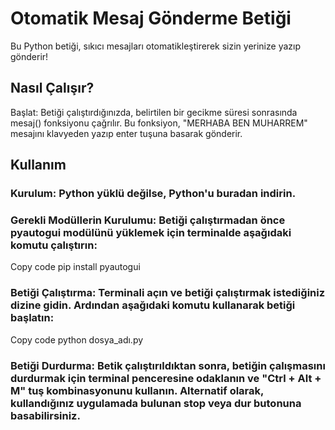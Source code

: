 # Otomatik Mesaj Gönderme Betiği
Bu Python betiği, sıkıcı mesajları otomatikleştirerek sizin yerinize yazıp gönderir!

## Nasıl Çalışır?
Başlat: Betiği çalıştırdığınızda, belirtilen bir gecikme süresi sonrasında mesaj() fonksiyonu çağrılır. Bu fonksiyon, "MERHABA BEN MUHARREM" mesajını klavyeden yazıp enter tuşuna basarak gönderir.


## Kullanım
### Kurulum: Python yüklü değilse, Python'u buradan indirin.

### Gerekli Modüllerin Kurulumu: Betiği çalıştırmadan önce pyautogui modülünü yüklemek için terminalde aşağıdaki komutu çalıştırın:

Copy code
pip install pyautogui
### Betiği Çalıştırma: Terminali açın ve betiği çalıştırmak istediğiniz dizine gidin. Ardından aşağıdaki komutu kullanarak betiği başlatın:

Copy code
python dosya_adı.py
### Betiği Durdurma: Betik çalıştırıldıktan sonra, betiğin çalışmasını durdurmak için terminal penceresine odaklanın ve "Ctrl + Alt + M" tuş kombinasyonunu kullanın. Alternatif olarak, kullandığınız uygulamada bulunan stop veya dur butonuna basabilirsiniz.
